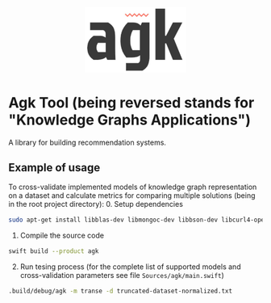 <p align="center">
  <img src="images/logo.jpg" alt="logo" width="200px"/>
</p>

# Agk Tool (being reversed stands for "Knowledge Graphs Applications")
A library for building recommendation systems.
## Example of usage
To cross-validate implemented models of knowledge graph representation on a dataset and calculate metrics for comparing multiple solutions (being in the root project directory):
0. Setup dependencies
```sh
sudo apt-get install libblas-dev libmongoc-dev libbson-dev libcurl4-openssl-dev uuid-dev -y
```
1. Compile the source code
```sh
swift build --product agk
```
2. Run tesing process (for the complete list of supported models and cross-validation parameters see file `Sources/agk/main.swift`)
```sh
.build/debug/agk -m transe -d truncated-dataset-normalized.txt
```
